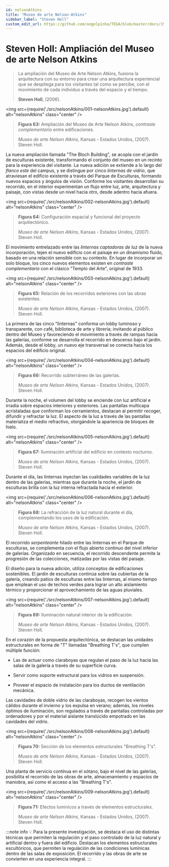 ```yaml
---
id: nelsonAtkins
title: "Museo de arte Nelson-Atkins"
sidebar_label: "Steven Holl"
custom_edit_url: https://github.com/angelpinha/TEGA/blob/master/docs/19-nelsonAtkins.md
---
```


# Steven Holl: Ampliación del Museo de arte Nelson Atkins

> La ampliación del Museo de Arte Nelson Atkins, fusiona la arquitectura con su entorno para crear una arquitectura experiencial que se despliega para los visitantes tal como se percibe, con el movimiento de cada individuo a través del espacio y el tiempo.
> 
> **Steven Holl**, (2006).

<img src={require('./src/nelsonAtkins/001-nelsonAtkins.jpg').default} alt="nelsonAtkins" class="center" />

<!-- ![nelsonAtkins](./src/nelsonAtkins/001-nelsonAtkins.jpg) -->

> **Figura 63:**
> Ampliación del Museo de Arte Nelson Atkins, *contraste complementario* entre edificaciones.
>
> *Museo de arte Nelson Atkins*,
> Kansas - Estados Unidos,
> (2007).
> Steven Holl.

La nueva ampliación llamada "The Bloch Building", se acopla con el jardín de esculturas existente, transformando el conjunto del museo en un recinto para la experiencia del visitante. La nueva adición se extiende a lo largo del *flanco este* del campus, y se distingue por cinco *linternas de vidrio*, que atraviesan el edificio existente a través del Parque de Esculturas, formando nuevos espacios y ángulos de visión. Conforme los visitantes desarrollan su recorrido, en el interior experimentan un flujo entre luz, arte, arquitectura y paisaje, con vistas desde un nivel hacia otro, desde adentro hacia afuera.

<img src={require('./src/nelsonAtkins/002-nelsonAtkins.jpg').default} alt="nelsonAtkins" class="center" />

<!-- ![nelsonAtkins](./src/nelsonAtkins/002-nelsonAtkins.jpg) -->

> **Figura 64:**
> Configuración espacial y funcional del proyecto arqutiectónico.
>
> *Museo de arte Nelson Atkins*,
> Kansas - Estados Unidos,
> (2007).
> Steven Holl.

El movimiento entrelazado entre las *linternas captadoras de luz* de la nueva incorporación, tejen el nuevo edificio con el paisaje en un dinamismo fluido, basado en una relación sensible con su contexto. En lugar de incorporar un solo bloque, los cinco nuevos elementos existen en *contraste complementario* con el clásico "Templo del Arte", original de 1933.

<img src={require('./src/nelsonAtkins/003-nelsonAtkins.jpg').default} alt="nelsonAtkins" class="center" />

<!-- ![nelsonAtkins](./src/nelsonAtkins/003-nelsonAtkins.jpg) -->

> **Figura 65:**
> Relación de los recorridos exteriores con las obras existentes.
>
> *Museo de arte Nelson Atkins*,
> Kansas - Estados Unidos,
> (2007).
> Steven Holl.

La primera de las cinco "linternas" conforma un lobby luminoso y transparente, con café, biblioteca de arte y librería; invitando al público dentro del Museo y favoreciendo el movimiento a través de rampas hacia las galerías, conforme se desarrolla el recorrido en descenso bajo el jardín. Además, desde el lobby, un nuevo eje transversal se conecta hacia los espacios del edificio original.

<img src={require('./src/nelsonAtkins/004-nelsonAtkins.jpg').default} alt="nelsonAtkins" class="center" />

<!-- ![nelsonAtkins](./src/nelsonAtkins/004-nelsonAtkins.jpg) -->

> **Figura 66:**
> Recorrido subterráneo de las galerías.
>
> *Museo de arte Nelson Atkins*,
> Kansas - Estados Unidos,
> (2007).
> Steven Holl.

Durante la noche, el volumen del lobby se enciende con luz artificial e irradia sobre espacios interiores y exteriores. Las pantallas multicapa acristaladas que conforman los cerramientos, destacan al permitir recoger, difundir y refractar la luz. El aspecto de la luz a través de las pantallas materializa el medio refractivo, otorgándole la apariencia de bloques de hielo.

<img src={require('./src/nelsonAtkins/005-nelsonAtkins.jpg').default} alt="nelsonAtkins" class="center" />

<!-- ![nelsonAtkins](./src/nelsonAtkins/005-nelsonAtkins.jpg) -->

> **Figura 67:**
> Iluminación artificial del edificio en contexto nocturno.
>
> *Museo de arte Nelson Atkins*,
> Kansas - Estados Unidos,
> (2007).
> Steven Holl.

Durante el día, las linternas inyectan las cualidades variables de la luz dentro de las galerías, mientras que durante la noche, el jardín de esculturas brilla con la luz interna refractada hacia el exterior.

<img src={require('./src/nelsonAtkins/006-nelsonAtkins.jpg').default} alt="nelsonAtkins" class="center" />

<!-- ![nelsonAtkins](./src/nelsonAtkins/006-nelsonAtkins.jpg) -->

> **Figura 68:**
> La refracción de la luz natural durante el día, complementando los usos de la edificación.
>
> *Museo de arte Nelson Atkins*,
> Kansas - Estados Unidos,
> (2007).
> Steven Holl.

El *recorrido serpenteante* hilado entre las linternas en el Parque de esculturas, se complementa con el flujo abierto continuo del nivel inferior de galerías. Organizado en secuencia, el recorrido descendente permite la progresión de las colecciones, matizadas por las vistas del paisaje.

El diseño para la nueva adición, utiliza conceptos de edificaciones sostenibles. El jardín de esculturas continúa sobre las cubiertas de la galería, creando patios de esculturas entre las linternas, al mismo tiempo que emplean el uso de techos verdes para lograr un alto aislamiento térmico y proporcionar el aprovechamiento de las aguas pluviales.

<img src={require('./src/nelsonAtkins/007-nelsonAtkins.jpg').default} alt="nelsonAtkins" class="center" />

<!-- ![nelsonAtkins](./src/nelsonAtkins/007-nelsonAtkins.jpg) -->

> **Figura 69:**
> Iluminación natural interior de la edificación.
>
> *Museo de arte Nelson Atkins*,
> Kansas - Estados Unidos,
> (2007).
> Steven Holl.

En el corazón de la propuesta arquitectónica, se destacan las unidades estructurales en forma de "T" llamadas "Breathing T's", que cumplen múltiple función: 

- Las de actuar como claraboyas que regulan el paso de la luz hacia las salas de la galería a través de su superficie curva.

- Servir como soporte estructural para los vidrios en suspensión.

- Proveer el espacio de instalación para los ductos de ventilación mecánica.

Las cavidades de doble vidrio de las claraboyas, recogen los vientos cálidos durante el invierno y los expulsa en verano; además, los niveles óptimos de iluminación, son regulados a través de pantallas controladas por ordenadores y por el material aislante translúcido empotrado en las cavidades del vidrio.

<img src={require('./src/nelsonAtkins/008-nelsonAtkins.jpg').default} alt="nelsonAtkins" class="center" />

<!-- ![nelsonAtkins](./src/nelsonAtkins/008-nelsonAtkins.jpg) -->

> **Figura 70:**
> Sección de los elementos estructurales "Breathing T's".
>
> *Museo de arte Nelson Atkins*,
> Kansas - Estados Unidos,
> (2007).
> Steven Holl.

Una planta de servicio contínua en el sótano, bajo el nivel de las galerías, posibilita el recorrido de las obras de arte, almacenamiento y espacios de maniobra, así como el acceso a las "Breathing T's".

<img src={require('./src/nelsonAtkins/009-nelsonAtkins.jpg').default} alt="nelsonAtkins" class="center" />

<!-- ![nelsonAtkins](./src/nelsonAtkins/009-nelsonAtkins.jpg) -->

> **Figura 71:**
> Efectos lumínicos a través de elementos estructurales.
>
> *Museo de arte Nelson Atkins*,
> Kansas - Estados Unidos,
> (2007).
> Steven Holl.

:::note info
💡 Para la presente investigación, se destaca el uso de distintas técnicas que permiten la regulación y el paso controlado de la luz natural y artificial dentro y fuera del edificio. Destacan los elementos estructurales escultóricos, que permiten la regulación de las condiciones lumínicas dentro de las salas de exposición. El recorrido y las obras de arte se convierten en una experiencia integral.
:::

<!-- ---

https://www.arch2o.com/nelson-atkins-museum-steven-holl/

https://www.stevenholl.com/projects/nelson-atkins-museum-of-art

https://www.archdaily.com/4369/the-nelson-atkins-museum-of-art-steven-holl-architects

https://www.architonic.com/es/project/steven-holl-the-nelson-atkins-museum-of-art/5100135

https://www.plataformaarquitectura.cl/cl/791485/iwan-baan-photographs-steven-holls-nelson-atkins-museum-for-its-ninth-birthday -->

